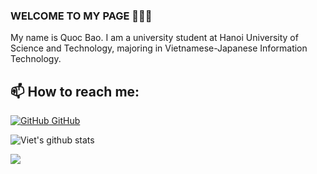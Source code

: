 ### WELCOME TO MY PAGE 👋👋👋
My name is Quoc Bao. I am a university student at Hanoi University of Science and Technology, majoring in Vietnamese-Japanese Information Technology.<br>
## 📫 How to reach me: 

[![GitHub](https://i.stack.imgur.com/tskMh.png) GitHub](https://github.com/kuokubao) 


![Viet's github stats](https://github-readme-stats-git-masterrstaa-rickstaa.vercel.app/api?username=uvipen&show_icons=true&theme=tokyonight&hide=contribs,prs,issues)

<a href="https://github.com/kuokubao/Booking_Care">
  <!-- Change the `github-readme-stats.anuraghazra1.vercel.app` to `github-readme-stats.vercel.app`  -->
  <img align="center" src="https://github-readme-stats.anuraghazra1.vercel.app/api/pin/?username=uvipen&repo=QuickDraw&theme=radical" />
</a>    
